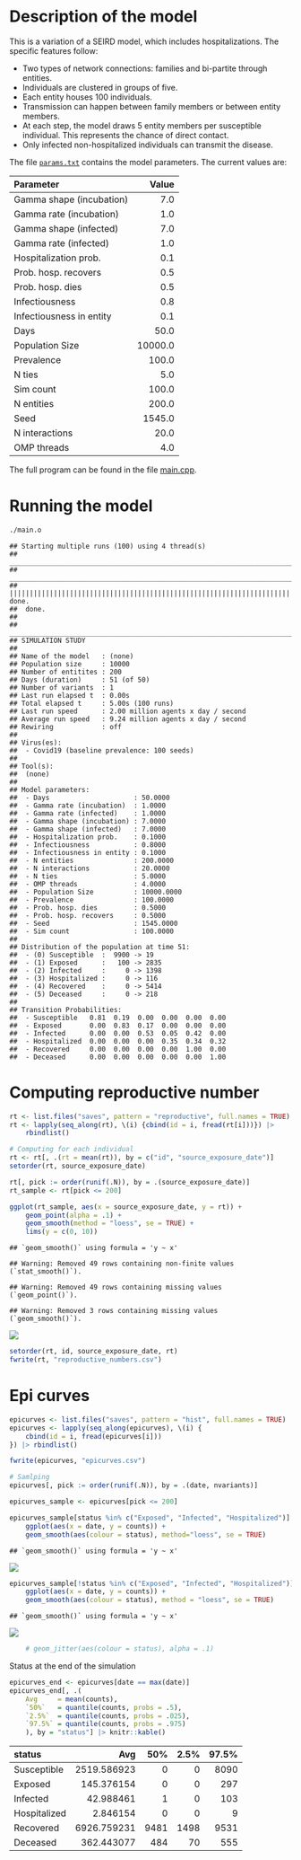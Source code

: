 
# Description of the model

This is a variation of a SEIRD model, which includes hospitalizations.
The specific features follow:

  - Two types of network connections: families and bi-partite through
    entities.
  - Individuals are clustered in groups of five.
  - Each entity houses 100 individuals.
  - Transmission can happen between family members or between entity
    members.
  - At each step, the model draws 5 entity members per susceptible
    individual. This represents the chance of direct contact.
  - Only infected non-hospitalized individuals can transmit the disease.

The file [`params.txt`](params.txt) contains the model parameters. The
current values are:

| Parameter                |   Value |
| :----------------------- | ------: |
| Gamma shape (incubation) |     7.0 |
| Gamma rate (incubation)  |     1.0 |
| Gamma shape (infected)   |     7.0 |
| Gamma rate (infected)    |     1.0 |
| Hospitalization prob.    |     0.1 |
| Prob. hosp. recovers     |     0.5 |
| Prob. hosp. dies         |     0.5 |
| Infectiousness           |     0.8 |
| Infectiousness in entity |     0.1 |
| Days                     |    50.0 |
| Population Size          | 10000.0 |
| Prevalence               |   100.0 |
| N ties                   |     5.0 |
| Sim count                |   100.0 |
| N entities               |   200.0 |
| Seed                     |  1545.0 |
| N interactions           |    20.0 |
| OMP threads              |     4.0 |

The full program can be found in the file [main.cpp](main.cpp).

# Running the model

``` bash
./main.o
```

    ## Starting multiple runs (100) using 4 thread(s)
    ## _________________________________________________________________________
    ## _________________________________________________________________________
    ## ||||||||||||||||||||||||||||||||||||||||||||||||||||||||||||||||||||||||| done.
    ##  done.
    ## 
    ## ________________________________________________________________________________
    ## SIMULATION STUDY
    ## 
    ## Name of the model   : (none)
    ## Population size     : 10000
    ## Number of entitites : 200
    ## Days (duration)     : 51 (of 50)
    ## Number of variants  : 1
    ## Last run elapsed t  : 0.00s
    ## Total elapsed t     : 5.00s (100 runs)
    ## Last run speed      : 2.00 million agents x day / second
    ## Average run speed   : 9.24 million agents x day / second
    ## Rewiring            : off
    ## 
    ## Virus(es):
    ##  - Covid19 (baseline prevalence: 100 seeds)
    ## 
    ## Tool(s):
    ##  (none)
    ## 
    ## Model parameters:
    ##  - Days                     : 50.0000
    ##  - Gamma rate (incubation)  : 1.0000
    ##  - Gamma rate (infected)    : 1.0000
    ##  - Gamma shape (incubation) : 7.0000
    ##  - Gamma shape (infected)   : 7.0000
    ##  - Hospitalization prob.    : 0.1000
    ##  - Infectiousness           : 0.8000
    ##  - Infectiousness in entity : 0.1000
    ##  - N entities               : 200.0000
    ##  - N interactions           : 20.0000
    ##  - N ties                   : 5.0000
    ##  - OMP threads              : 4.0000
    ##  - Population Size          : 10000.0000
    ##  - Prevalence               : 100.0000
    ##  - Prob. hosp. dies         : 0.5000
    ##  - Prob. hosp. recovers     : 0.5000
    ##  - Seed                     : 1545.0000
    ##  - Sim count                : 100.0000
    ## 
    ## Distribution of the population at time 51:
    ##  - (0) Susceptible  :  9900 -> 19
    ##  - (1) Exposed      :   100 -> 2835
    ##  - (2) Infected     :     0 -> 1398
    ##  - (3) Hospitalized :     0 -> 116
    ##  - (4) Recovered    :     0 -> 5414
    ##  - (5) Deceased     :     0 -> 218
    ## 
    ## Transition Probabilities:
    ##  - Susceptible   0.81  0.19  0.00  0.00  0.00  0.00
    ##  - Exposed       0.00  0.83  0.17  0.00  0.00  0.00
    ##  - Infected      0.00  0.00  0.53  0.05  0.42  0.00
    ##  - Hospitalized  0.00  0.00  0.00  0.35  0.34  0.32
    ##  - Recovered     0.00  0.00  0.00  0.00  1.00  0.00
    ##  - Deceased      0.00  0.00  0.00  0.00  0.00  1.00

# Computing reproductive number

``` r
rt <- list.files("saves", pattern = "reproductive", full.names = TRUE)
rt <- lapply(seq_along(rt), \(i) {cbind(id = i, fread(rt[i]))}) |>
    rbindlist()

# Computing for each individual
rt <- rt[, .(rt = mean(rt)), by = c("id", "source_exposure_date")]
setorder(rt, source_exposure_date)

rt[, pick := order(runif(.N)), by = .(source_exposure_date)]
rt_sample <- rt[pick <= 200]

ggplot(rt_sample, aes(x = source_exposure_date, y = rt)) +
    geom_point(alpha = .1) +
    geom_smooth(method = "loess", se = TRUE) +
    lims(y = c(0, 10))
```

    ## `geom_smooth()` using formula = 'y ~ x'

    ## Warning: Removed 49 rows containing non-finite values (`stat_smooth()`).

    ## Warning: Removed 49 rows containing missing values (`geom_point()`).

    ## Warning: Removed 3 rows containing missing values (`geom_smooth()`).

![](README_files/figure-gfm/repnum-1.png)<!-- -->

``` r
setorder(rt, id, source_exposure_date, rt)
fwrite(rt, "reproductive_numbers.csv")
```

# Epi curves

``` r
epicurves <- list.files("saves", pattern = "hist", full.names = TRUE)
epicurves <- lapply(seq_along(epicurves), \(i) {
    cbind(id = i, fread(epicurves[i]))
}) |> rbindlist()

fwrite(epicurves, "epicurves.csv")

# Samlping
epicurves[, pick := order(runif(.N)), by = .(date, nvariants)]

epicurves_sample <- epicurves[pick <= 200]

epicurves_sample[status %in% c("Exposed", "Infected", "Hospitalized")] |>
    ggplot(aes(x = date, y = counts)) +
    geom_smooth(aes(colour = status), method="loess", se = TRUE)
```

    ## `geom_smooth()` using formula = 'y ~ x'

![](README_files/figure-gfm/transitions-1.png)<!-- -->

``` r
epicurves_sample[!status %in% c("Exposed", "Infected", "Hospitalized")] |>
    ggplot(aes(x = date, y = counts)) +
    geom_smooth(aes(colour = status), method = "loess", se = TRUE)
```

    ## `geom_smooth()` using formula = 'y ~ x'

![](README_files/figure-gfm/totals-1.png)<!-- -->

``` r
    # geom_jitter(aes(colour = status), alpha = .1)
```

Status at the end of the simulation

``` r
epicurves_end <- epicurves[date == max(date)]
epicurves_end[, .(
    Avg     = mean(counts),
    `50%`   = quantile(counts, probs = .5),
    `2.5%`  = quantile(counts, probs = .025),
    `97.5%` = quantile(counts, probs = .975)
    ), by = "status"] |> knitr::kable()
```

| status       |         Avg |  50% | 2.5% | 97.5% |
| :----------- | ----------: | ---: | ---: | ----: |
| Susceptible  | 2519.586923 |    0 |    0 |  8090 |
| Exposed      |  145.376154 |    0 |    0 |   297 |
| Infected     |   42.988461 |    1 |    0 |   103 |
| Hospitalized |    2.846154 |    0 |    0 |     9 |
| Recovered    | 6926.759231 | 9481 | 1498 |  9531 |
| Deceased     |  362.443077 |  484 |   70 |   555 |
